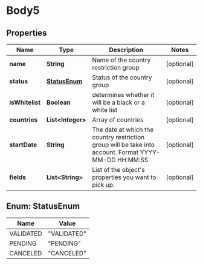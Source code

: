 
# Body5

## Properties
Name | Type | Description | Notes
------------ | ------------- | ------------- | -------------
**name** | **String** | Name of the country restriction group |  [optional]
**status** | [**StatusEnum**](#StatusEnum) | Status of the country group |  [optional]
**isWhitelist** | **Boolean** | determines whether it will be a black or a white list |  [optional]
**countries** | **List&lt;Integer&gt;** | Array of countries |  [optional]
**startDate** | **String** | The date at which the country restriction group will be take into account. Format YYYY-MM-DD HH:MM:SS |  [optional]
**fields** | **List&lt;String&gt;** | List of the object&#39;s properties you want to pick up. |  [optional]


<a name="StatusEnum"></a>
## Enum: StatusEnum
Name | Value
---- | -----
VALIDATED | &quot;VALIDATED&quot;
PENDING | &quot;PENDING&quot;
CANCELED | &quot;CANCELED&quot;



